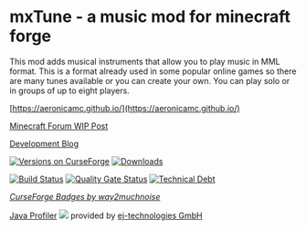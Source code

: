 # mxTune - a music mod for minecraft forge


This mod adds musical instruments that allow you to play music in MML format. This is a format already used in some popular online games so there are many tunes available or you can create your own. You can play solo or in groups of up to eight players.

[https://aeronicamc.github.io/](https://aeronicamc.github.io/)

[Minecraft Forum WIP Post](http://www.minecraftforum.net/forums/mapping-and-modding/minecraft-mods/wip-mods/2679174-mxtune-a-music-mod-that-lets-you-play-mml-files#c1 "mxTune - a music mod that lets you play MML files")

[Development Blog](https://aeronicamods.blogspot.com/ "mxTune - a music mod for minecraft forge")

[![Versions on CurseForge](http://cf.way2muchnoise.eu/versions/245356.svg)](https://minecraft.curseforge.com/projects/mxtune/files)
[![Downloads](http://cf.way2muchnoise.eu/245356.svg)](https://minecraft.curseforge.com/projects/mxtune/files)

[![Build Status](https://github.com/AeronicaMC/mxTune/workflows/Build/badge.svg)](https://github.com/AeronicaMC/mxTune/actions?query=workflow%3ABuild)
[![Quality Gate Status](https://sonarcloud.io/api/project_badges/measure?project=AeronicaMC_mxTune&metric=alert_status)](https://sonarcloud.io/dashboard?id=AeronicaMC_mxTune)
[![Technical Debt](https://sonarcloud.io/api/project_badges/measure?project=AeronicaMC_mxTune&metric=sqale_index)](https://sonarcloud.io/dashboard?id=AeronicaMC_mxTune)

*[CurseForge Badges by way2muchnoise](http://cf.way2muchnoise.eu/)*

[Java Profiler](https://www.ej-technologies.com/products/jprofiler/overview.html) [![](https://www.ej-technologies.com/images/product_banners/jprofiler_large.png)](https://www.ej-technologies.com/products/jprofiler/overview.html) provided by [ej-technologies GmbH](https://www.ej-technologies.com/)